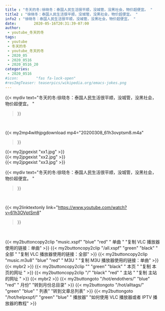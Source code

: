 ```yaml
---
title : "冬天的冬:徐晓冬：泰国人民生活很平顺，没城管，没黑社会，物价超便宜。 "
title2 : "徐晓冬：泰国人民生活很平顺，没城管，没黑社会，物价超便宜。 "
info2 : "徐晓冬：泰国人民生活很平顺，没城管，没黑社会，物价超便宜。 "
date:        2020-05-16T20:31:39-07:00
author:
 - youtube_冬天的冬
tags:
 - youtube
 - 冬天的冬
 - youtube_冬天的冬
 - 2020_05
 - 2020_0516
 - 2020_0516_20
categories:
 - 2020_0516
#icon:        "fas fa-lock-open"
#resImgTeaser: teaserpics/wikipedia.org/emacs-jokes.png
---
```


{{< mydiv text="冬天的冬:徐晓冬：泰国人民生活很平顺，没城管，没黑社会，物价超便宜。 "
>}}
<br>


{{< my2mp4withjpgdownload mp4="20200308_61h3ovptsm8.m4a"
>}}

{{< my2jpgexist "xx1.jpg" >}}<br>
{{< my2jpgexist "xx2.jpg" >}}<br>
{{< my2jpgexist "xx3.jpg" >}}<br>



{{< mydiv text="冬天的冬:徐晓冬：泰国人民生活很平顺，没城管，没黑社会，物价超便宜。 "
>}}
<br>

{{< my2linktextonly link="https://www.youtube.com/watch?v=61h3OVptSm8"
>}}


<br>

{{< my2buttoncopy2clip "music.xspf"        "blue"   "red"    " 单曲 "  "复制 VLC 播放器使用的链接：单曲" >}} {{< my2buttoncopy2clip "/all.xspf"         "green"  "black"  " 全部 "  "复制 VLC 播放器使用的链接：全部" >}} {{< my2buttoncopy2clip "music.m3u8"        "blue"   "red"    " M3U  "    "复制 M3U 播放器使用的链接：单曲" >}} {{< mybr2 >}} {{< my2buttoncopy2clip ""                  "green"  "black"  " 本页 "    "复制 本页的网址 " >}} {{< my2buttoncopy2clip "/"                 "black"  "red"    " 主站 "    "复制 主站的网址 " >}} {{< mybr2 >}} {{< my2buttongoto      "/hot/endothers/"   "blue"   "red"    " 月份"   "转到月份总目录" >}} {{< my2buttongoto      "/hot/alltags/"     "green"  "blue"   " 列表"   "转到文章总列表" >}} {{< my2buttongoto      "/hot/helpxspf/"    "green"  "blue"   " 播放器" "如何使用 VLC 播放器或者 IPTV 播放器的教程" >}} 
